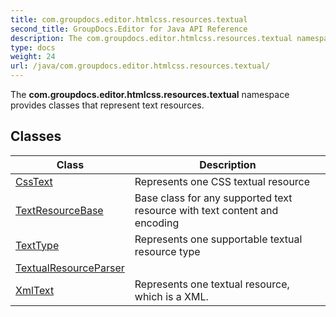 ```yaml
---
title: com.groupdocs.editor.htmlcss.resources.textual
second_title: GroupDocs.Editor for Java API Reference
description: The com.groupdocs.editor.htmlcss.resources.textual namespace provides classes that represent text resources.
type: docs
weight: 24
url: /java/com.groupdocs.editor.htmlcss.resources.textual/
---
```


The **com.groupdocs.editor.htmlcss.resources.textual** namespace provides classes that represent text resources.


## Classes

| Class | Description |
| --- | --- |
| [CssText](../com.groupdocs.editor.htmlcss.resources.textual/csstext) | Represents one CSS textual resource |
| [TextResourceBase](../com.groupdocs.editor.htmlcss.resources.textual/textresourcebase) | Base class for any supported text resource with text content and encoding |
| [TextType](../com.groupdocs.editor.htmlcss.resources.textual/texttype) | Represents one supportable textual resource type |
| [TextualResourceParser](../com.groupdocs.editor.htmlcss.resources.textual/textualresourceparser) |  |
| [XmlText](../com.groupdocs.editor.htmlcss.resources.textual/xmltext) | Represents one textual resource, which is a XML. |
